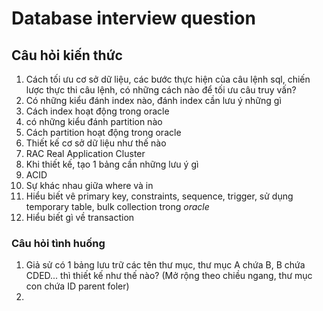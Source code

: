 # Database interview question
## Câu hỏi kiến thức
1. Cách tối ưu cơ sở dữ liệu, các bước thực hiện của câu lệnh sql, chiến lược thực thi câu lệnh, có những cách nào để tối ưu câu truy vấn?
2. Có những kiểu đánh index nào, đánh index cần lưu ý những gì
3. Cách index hoạt động trong oracle
4. có những kiểu đánh partition nào
5. Cách partition hoạt động trong oracle
6. Thiết kế cơ sở dữ liệu như thế nào
7. RAC Real Application Cluster
8. Khi thiết kế, tạo 1 bảng cần những lưu ý gì
9.  ACID
10. Sự khác nhau giữa where và in
11. Hiểu biết vê primary key, constraints, sequence, trigger, sử dụng temporary table, bulk collection trong *oracle*
12. Hiểu biết gì về transaction


### Câu hỏi tình huống
1. Giả sử có 1 bảng lưu trữ các tên thư mục, thư mục A chứa B, B chứa CDED... thì thiết kế như thế nào? (Mở rộng theo chiều ngang, thư mục con chứa ID parent foler)
2. 


